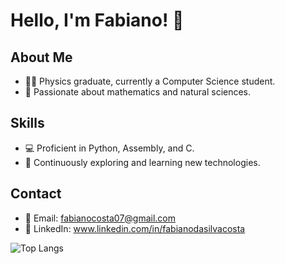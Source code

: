 # Hello, I'm Fabiano! 👋

## About Me
- 👨‍🎓 Physics graduate, currently a Computer Science student.
- 🧠 Passionate about mathematics and natural sciences.


## Skills
- 💻 Proficient in Python, Assembly, and C.
- 🚀 Continuously exploring and learning new technologies.


## Contact
- 📧 Email: fabianocosta07@gmail.com
- 🔗 LinkedIn: www.linkedin.com/in/fabianodasilvacosta

![Top Langs](https://github-readme-stats.vercel.app/api/top-langs/?username=anuraghazra&layout=compact)
<!--
**FabianoSCosta/FabianoSCosta** is a ✨ _special_ ✨ repository because its `README.md` (this file) appears on your GitHub profile.

Here are some ideas to get you started:

- 🔭 I’m currently working on ...
- 🌱 I’m currently learning ...
- 👯 I’m looking to collaborate on ...
- 🤔 I’m looking for help with ...
- 💬 Ask me about ...
- 📫 How to reach me: ...
- 😄 Pronouns: ...
- ⚡ Fun fact: ...
-->
